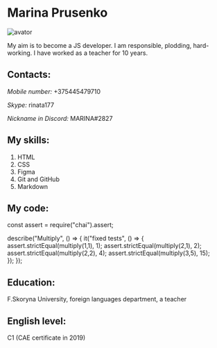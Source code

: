 # Marina Prusenko
![avator](https://user-images.githubusercontent.com/118897114/223849928-e2927212-070c-4ec2-90b2-1420fb20bfa6.jpg)

My aim is to become a JS developer. I am responsible, plodding, hard-working. I have worked as a teacher for 10 years. 

## Contacts:

_Mobile number:_ +375445479710 

_Skype:_ rinata177 

_Nickname in Discord:_ MARINA#2827

## My skills:
1. HTML  
2.  CSS 
3. Figma  
4.  Git and GitHub 
5.  Markdown

## My code:

const assert = require("chai").assert;

describe("Multiply", () => {
  it("fixed tests", () => {
    assert.strictEqual(multiply(1,1), 1);
    assert.strictEqual(multiply(2,1), 2);
    assert.strictEqual(multiply(2,2), 4);
    assert.strictEqual(multiply(3,5), 15);   
  });
});

## Education: 
F.Skoryna University, foreign languages department, a teacher

## English level:
C1  (CAE certificate in 2019)
